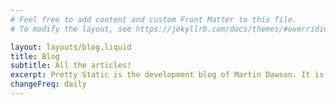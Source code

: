 ```yaml
---
# Feel free to add content and custom Front Matter to this file.
# To modify the layout, see https://jekyllrb.com/docs/themes/#overriding-theme-defaults

layout: layouts/blog.liquid
title: Blog
subtitle: All the articles!
excerpt: Pretty Static is the development blog of Martin Dawson. It is mostly about making websites and coding in python!
changeFreq: daily
---
```

